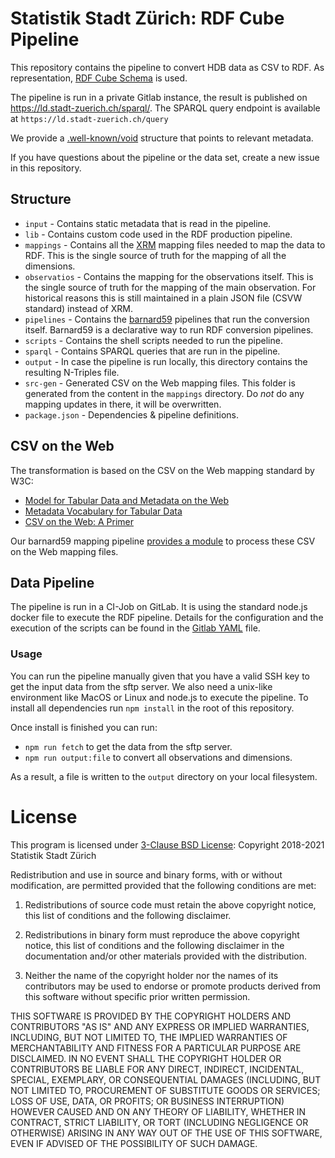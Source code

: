 # Statistik Stadt Zürich: RDF Cube Pipeline

This repository contains the pipeline to convert HDB data as CSV to RDF. As representation, [RDF Cube Schema](https://github.com/zazuko/rdf-cube-schema) is used. 

The pipeline is run in a private Gitlab instance, the result is published on https://ld.stadt-zuerich.ch/sparql/. The SPARQL query endpoint is available at `https://ld.stadt-zuerich.ch/query`

We provide a [.well-known/void](https://ld.stadt-zuerich.ch/.well-known/void) structure that points to relevant metadata.

If you have questions about the pipeline or the data set, create a new issue in this repository.

## Structure

* `input` - Contains static metadata that is read in the pipeline.
* `lib` - Contains custom code used in the RDF production pipeline. 
* `mappings` - Contains all the [XRM](https://github.com/zazuko/expressive-rdf-mapper) mapping files needed to map the data to RDF. This is the single source of truth for the mapping of all the dimensions.
* `observatios` - Contains the mapping for the observations itself. This is the single source of truth for the mapping of the main observation. For historical reasons this is still maintained in a plain JSON file (CSVW standard) instead of XRM. 
* `pipelines` - Contains the [barnard59](https://github.com/zazuko/barnard59) pipelines that run the conversion itself. Barnard59 is a declarative way to run RDF conversion pipelines.
* `scripts` - Contains the shell scripts needed to run the pipeline.
* `sparql` - Contains SPARQL queries that are run in the pipeline.
* `output` - In case the pipeline is run locally, this directory contains the resulting N-Triples file.
* `src-gen` - Generated CSV on the Web mapping files. This folder is generated from the content in the `mappings` directory. Do *not* do any mapping updates in there, it will be overwritten.
* `package.json` - Dependencies & pipeline definitions.


## CSV on the Web

The transformation is based on the CSV on the Web mapping standard by W3C:

* [Model for Tabular Data and Metadata on the Web](https://www.w3.org/TR/tabular-data-model/)
* [Metadata Vocabulary for Tabular Data](https://www.w3.org/TR/tabular-metadata/)
* [CSV on the Web: A Primer](https://www.w3.org/TR/tabular-data-primer/)

Our barnard59 mapping pipeline [provides a module](https://github.com/rdf-ext/rdf-parser-csvw) to process these CSV on the Web mapping files.

## Data Pipeline

The pipeline is run in a CI-Job on GitLab. It is using the standard node.js docker file to execute the RDF pipeline. Details for the configuration and the execution of the scripts can be found in the [Gitlab YAML](.gitlab-ci.yml) file.

### Usage

You can run the pipeline manually given that you have a valid SSH key to get the input data from the sftp server. We also need a unix-like environment like MacOS or Linux and node.js to execute the pipeline. To install all dependencies run `npm install` in the root of this repository.

Once install is finished you can run:

* `npm run fetch` to get the data from the sftp server.
* `npm run output:file` to convert all observations and dimensions.

As a result, a file is written to the `output` directory on your local filesystem.


# License
This program is licensed under [3-Clause BSD License](https://opensource.org/licenses/BSD-3-Clause):
Copyright 2018-2021 Statistik Stadt Zürich

Redistribution and use in source and binary forms, with or without modification, are permitted provided that the following conditions are met:

1. Redistributions of source code must retain the above copyright notice, this list of conditions and the following disclaimer.

2. Redistributions in binary form must reproduce the above copyright notice, this list of conditions and the following disclaimer in the documentation and/or other materials provided with the distribution.

3. Neither the name of the copyright holder nor the names of its contributors may be used to endorse or promote products derived from this software without specific prior written permission.

THIS SOFTWARE IS PROVIDED BY THE COPYRIGHT HOLDERS AND CONTRIBUTORS "AS IS" AND ANY EXPRESS OR IMPLIED WARRANTIES, INCLUDING, BUT NOT LIMITED TO, THE IMPLIED WARRANTIES OF MERCHANTABILITY AND FITNESS FOR A PARTICULAR PURPOSE ARE DISCLAIMED. IN NO EVENT SHALL THE COPYRIGHT HOLDER OR CONTRIBUTORS BE LIABLE FOR ANY DIRECT, INDIRECT, INCIDENTAL, SPECIAL, EXEMPLARY, OR CONSEQUENTIAL DAMAGES (INCLUDING, BUT NOT LIMITED TO, PROCUREMENT OF SUBSTITUTE GOODS OR SERVICES; LOSS OF USE, DATA, OR PROFITS; OR BUSINESS INTERRUPTION) HOWEVER CAUSED AND ON ANY THEORY OF LIABILITY, WHETHER IN CONTRACT, STRICT LIABILITY, OR TORT (INCLUDING NEGLIGENCE OR OTHERWISE) ARISING IN ANY WAY OUT OF THE USE OF THIS SOFTWARE, EVEN IF ADVISED OF THE POSSIBILITY OF SUCH DAMAGE.
